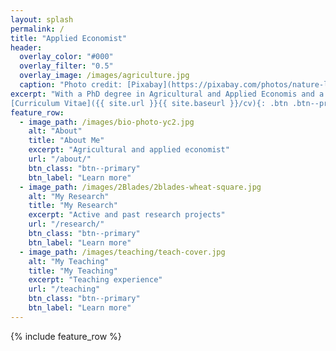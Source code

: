 ```yaml
---
layout: splash
permalink: /
title: "Applied Economist"
header:
  overlay_color: "#000"
  overlay_filter: "0.5"
  overlay_image: /images/agriculture.jpg
  caption: "Photo credit: [Pixabay](https://pixabay.com/photos/nature-landscape-field-agriculture-213364/)"
excerpt: "With a PhD degree in Agricultural and Applied Economis and a MS degree in Plant Pathology, my research takes an inter-desciplinary approach to address challenges in agricultural production and agricultural risk management.  <br /> <br />
[Curriculum Vitae]({{ site.url }}{{ site.baseurl }}/cv){: .btn .btn--primary}"
feature_row:
  - image_path: /images/bio-photo-yc2.jpg
    alt: "About"
    title: "About Me"
    excerpt: "Agricultural and applied economist"
    url: "/about/"
    btn_class: "btn--primary"
    btn_label: "Learn more"
  - image_path: /images/2Blades/2blades-wheat-square.jpg
    alt: "My Research"
    title: "My Research"
    excerpt: "Active and past research projects"
    url: "/research/"
    btn_class: "btn--primary"
    btn_label: "Learn more"
  - image_path: /images/teaching/teach-cover.jpg
    alt: "My Teaching"
    title: "My Teaching"
    excerpt: "Teaching experience"
    url: "/teaching"
    btn_class: "btn--primary"
    btn_label: "Learn more"  
---
```


{% include feature_row %}